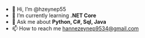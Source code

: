 - 👋 Hi, I’m @hzeynep55
- 🌱 I’m currently learning **.NET Core**
- 👀 Ask me about **Python, C#, Sql, Java**
- 📫 How to reach me hannezeynep9534@gmail.com

<!---
hzeynep55/hzeynep55 is a ✨ special ✨ repository because its `README.md` (this file) appears on your GitHub profile.
You can click the Preview link to take a look at your changes.
--->
